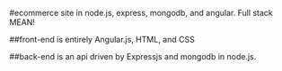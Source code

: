 #ecommerce site in node.js, express, mongodb, and angular. Full stack MEAN!

##front-end is entirely Angular.js, HTML, and CSS

##back-end is an api driven by Expressjs and mongodb in node.js.
